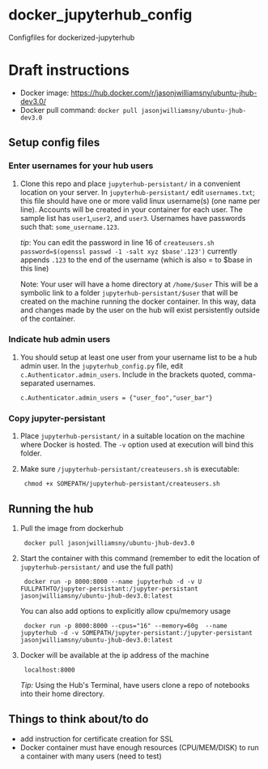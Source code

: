 # docker_jupyterhub_config
Configfiles for dockerized-jupyterhub

# Draft instructions

- Docker image: https://hub.docker.com/r/jasonjwilliamsny/ubuntu-jhub-dev3.0/
- Docker pull command: `docker pull jasonjwilliamsny/ubuntu-jhub-dev3.0`

## Setup config files

### Enter usernames for your hub users

1. Clone this repo and place `jupyterhub-persistant/` in
   a convenient location on your server. In `jupyterhub-persistant/`
   edit `usernames.txt`; this file should have one or more valid linux
   username(s) (one name per line). Accounts will be created in your
   container for each user. The sample list has `user1`,`user2`,
   and `user3`. Usernames have passwords such that: `some_username.123`.

   *tip*: You can edit the password in line 16 of `createusers.sh`
   `password=$(openssl passwd -1 -salt xyz $base'.123')` currently appends `.123`
    to the end of the username (which is also = to $base in this line)

   Note: Your user will have a home directory at `/home/$user`
   This will be a symbolic link to a folder `jupyterhub-persistant/$user`
   that will be created on the machine running the docker container.
   In this way, data and changes made by the user on the hub will exist
   persistently outside of the container.

### Indicate hub admin users

1. You should setup at least one user from your username list
   to be a hub admin user. In the `jupyterhub_config.py` file,
   edit `c.Authenticator.admin_users`. Include in the brackets
   quoted, comma-separated usernames.

       c.Authenticator.admin_users = {"user_foo","user_bar"}

### Copy jupyter-persistant

1. Place `jupyterhub-persistant/` in a suitable location on the
   machine where Docker is hosted. The `-v` option used at execution
   will bind this folder.
2. Make sure `/jupyterhub-persistant/createusers.sh` is executable:

        chmod +x SOMEPATH/jupyterhub-persistant/createusers.sh


## Running the hub

1. Pull the image from dockerhub

        docker pull jasonjwilliamsny/ubuntu-jhub-dev3.0

2. Start the container with this command (remember to edit the location of
   `jupyterhub-persistant/` and use the full path)

        docker run -p 8000:8000 --name jupyterhub -d -v U  FULLPATHTO/jupyter-persistant:/jupyter-persistant jasonjwilliamsny/ubuntu-jhub-dev3.0:latest

    You can also add options to explicitly allow cpu/memory usage

        docker run -p 8000:8000 --cpus="16" --memory=60g  --name jupyterhub -d -v SOMEPATH/jupyter-persistant:/jupyter-persistant jasonjwilliamsny/ubuntu-jhub-dev3.0:latest

3. Docker will be available at the ip address of the machine

        localhost:8000

   *Tip:* Using the Hub's Terminal, have users clone a repo of notebooks
   into their home directory.

## Things to think about/to do

- add instruction for certificate creation for SSL
- Docker container must have enough resources (CPU/MEM/DISK) to run a container
  with many users (need to test)
